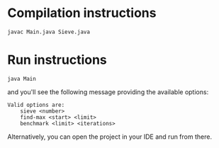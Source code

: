 # Compilation instructions
```
javac Main.java Sieve.java
```

# Run instructions
```
java Main
```
and you'll see the following message providing the available options:

```text
Valid options are:
    sieve <number>
    find-max <start> <limit>
    benchmark <limit> <iterations>
```

Alternatively, you can open the project in your IDE and run from there.
